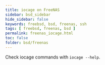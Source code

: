 ```yaml
---
title: iocage on FreeNAS
sidebar: bsd_sidebar
hide_sidebar: false
keywords: freebsd, bsd, freenas, ssh
tags: [ freebsd, freenas, bsd ]
permalink: freenas_iocage.html
toc: false
folder: bsd/freenas
---
```


Check iocage commands with ```iocage --help```.
